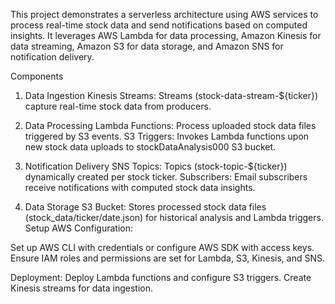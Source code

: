 This project demonstrates a serverless architecture using AWS services to process real-time stock data and send notifications based on computed insights. It leverages AWS Lambda for data processing, Amazon Kinesis for data streaming, Amazon S3 for data storage, and Amazon SNS for notification delivery.

Components
1. Data Ingestion
Kinesis Streams: Streams (stock-data-stream-${ticker}) capture real-time stock data from producers.

2. Data Processing
Lambda Functions: Process uploaded stock data files triggered by S3 events.
S3 Triggers: Invokes Lambda functions upon new stock data uploads to stockDataAnalysis000 S3 bucket.

4. Notification Delivery
SNS Topics: Topics (stock-topic-${ticker}) dynamically created per stock ticker.
Subscribers: Email subscribers receive notifications with computed stock data insights.

6. Data Storage
S3 Bucket: Stores processed stock data files (stock_data/ticker/date.json) for historical analysis and Lambda triggers.
Setup
AWS Configuration:

Set up AWS CLI with credentials or configure AWS SDK with access keys.
Ensure IAM roles and permissions are set for Lambda, S3, Kinesis, and SNS.

Deployment:
Deploy Lambda functions and configure S3 triggers.
Create Kinesis streams for data ingestion.
